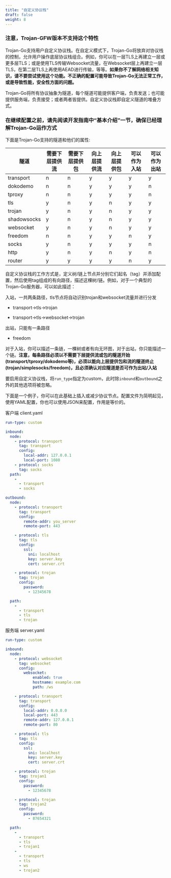 ```yaml
---
title: "自定义协议栈"
draft: false
weight: 8
---
```


### 注意，Trojan-GFW版本不支持这个特性

Trojan-Go支持用户自定义协议栈。在自定义模式下，Trojan-Go将放弃对协议栈的控制，允许用户操作底层协议栈组合。例如，你可以在一层TLS上再建立一层或更多层TLS；或是使用TLS传输Websocket流量，在Websocket层上再建立一层TLS，在第二层TLS上再使用AEAD进行传输，等等。**如果你不了解网络相关知识，请不要尝试使用这个功能。不正确的配置可能导致Trojan-Go无法正常工作，或是导致性能，安全性方面的问题。**

Trojan-Go将所有协议抽象为隧道，每个隧道可能提供客户端，负责发送；也可能提供服务端，负责接受；或者两者皆提供。自定义协议栈即自定义隧道的堆叠方式。

### 在继续配置之前，请先阅读开发指南中“基本介绍”一节，确保已经理解Trojan-Go运作方式

下面是Trojan-Go支持的隧道和他们的属性:

|隧道                | 需要下层提供流 | 需要下层提供包 | 向上层提供流 | 向上层提供包 | 可以作为入站 | 可以作为出站 |
|-------------------|--------------|-------------|-------------|------------|------------|------------|
|transport          |      n       |      n      |     y       |     y      |     y      |     y      |
|dokodemo           |      n       |      n      |     y       |     y      |     y      |     n      |
|tproxy             |      n       |      n      |     y       |     y      |     y      |     n      |
|tls                |      y       |      n      |     y       |     n      |     y      |     y      |
|trojan             |      y       |      n      |     y       |     n      |     y      |     y      |
|shadowsocks        |      y       |      n      |     y       |     n      |     y      |     y      |
|websocket          |      y       |      n      |     y       |     n      |     y      |     y      |
|freedom            |      n       |      n      |     y       |     y      |     n      |     y      |
|socks              |      y       |      n      |     y       |     y      |     y      |     n      |
|http               |      y       |      n      |     y       |     n      |     y      |     n      |
|router             |      y       |      y      |     y       |     y      |     n      |     y      |

自定义协议栈的工作方式是，定义树/链上节点并分别它们起名（tag）并添加配置，然后使用tag组成的有向路径，描述这棵树/链。例如，对于一个典型的Trojan-Go服务器，可以如此描述：

入站，一共两条路径，tls节点将自动识别trojan和websocket流量并进行分发

- transport->tls->trojan

- transport->tls->websocket->trojan

出站，只能有一条路径

- freedom

对于入站，你可以描述一条链，一棵树或者有向无环图，对于出站，你只能描述一个链。**注意，每条路径必须以不需要下层提供流或包的隧道开始(transport/tproxy/dokodemo等)，必须以能向上层提供包和流的隧道终止(trojan/simplesocks/freedom)，且必须确认对应隧道是否可作为出站/入站**

要启用自定义协议栈，将```run_type```指定为custom，此时除```inbound```和```outbound```之外的其他选项将被忽略。

下面是一个例子，你可以在此基础上插入或减少协议节点。配置文件为简明起见，使用YAML配置，你也可以使用JSON来配置，作用是等价的。

客户端 client.yaml

```yaml
run-type: custom

inbound:
  node:
    - protocol: transport
      tag: transport
      config:
        local-addr: 127.0.0.1
        local-port: 1080
    - protocol: socks
      tag: socks
  path:
    -
      - transport
      - socks

outbound:
  node:
    - protocol: transport
      tag: transport
      config:
        remote-addr: you_server
        remote-port: 443

    - protocol: tls
      tag: tls
      config:
        ssl:
          sni: localhost
          key: server.key
          cert: server.crt

    - protocol: trojan
      tag: trojan
      config:
        password:
          - 12345678

  path:
    - 
      - transport
      - tls
      - trojan

```

服务端 server.yaml

```yaml
run-type: custom

inbound:
  node:
    - protocol: websocket
      tag: websocket
      config:
        websocket:
            enabled: true
            hostname: example.com
            path: /ws

    - protocol: transport
      tag: transport
      config:
        local-addr: 0.0.0.0
        local-port: 443
        remote-addr: 127.0.0.1
        remote-port: 80

    - protocol: tls
      tag: tls
      config:
        ssl:
          sni: localhost
          key: server.key
          cert: server.crt

    - protocol: trojan
      tag: trojan1
      config:
        password:
          - 12345678

    - protocol: trojan
      tag: trojan2
      config:
        password:
          - 87654321

  path:
    - 
      - transport
      - tls
      - trojan1
    -
      - transport
      - tls
      - ws
      - trojan2
```